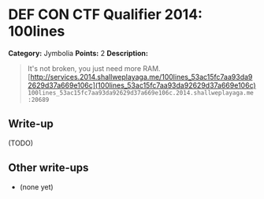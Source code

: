 # DEF CON CTF Qualifier 2014: 100lines

**Category:** Jymbolia
**Points:** 2
**Description:**

> It's not broken, you just need more RAM.
> [http://services.2014.shallweplayaga.me/100lines_53ac15fc7aa93da92629d37a669e106c](100lines_53ac15fc7aa93da92629d37a669e106c)
> `100lines_53ac15fc7aa93da92629d37a669e106c.2014.shallweplayaga.me:20689 `

## Write-up

(TODO)

## Other write-ups

* (none yet)
